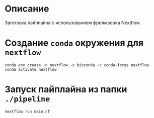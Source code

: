 # Описание

Заготовка пайплайна с использованием фреймворка Nextflow.

# Создание `conda` окружения для `nextflow`

```
conda env create -n nextflow -c bioconda -c conda-forge nextflow
conda activate nextflow
```

# Запуск пайплайна из папки `./pipeline`

```
nextflow run main.nf
```

